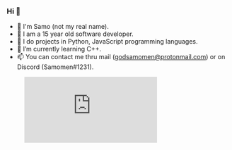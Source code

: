 ### Hi  👋

- 🔭 I'm Samo (not my real name).
- 👾 I am a 15 year old software developer.
- 📁 I do projects in Python, JavaScript programming languages.
- 🌱 I’m currently learning C++.
- 📫 You can contact me thru mail (godsamomen@protonmail.com) or on Discord (Samomen#1231).

<figure><embed src="https://wakatime.com/share/@515ee3da-50d2-4d49-bcc3-5a3d8e4b2880/f1cc8a70-fcac-4595-ac5b-122358d7ca27.svg"></embed></figure>

